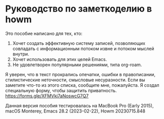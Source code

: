 # Руководство по заметкоделию в howm

Это пособие написано для тех, кто:
1. Хочет создать эффективную систему записей, позволяющих совладать с информационным потоком извне и потоком мыслей внутри.
2. Хочет использовать для этих целей Emacs.
3. Не удовлетворен популярными решениями, типа org-roam.

Я уверен, что в текст прокрались опечатки, ошибки в правописании, стилистические неточности, смысловые несуразности. 
Если вы заметите что-то из этого списка, сообщите мне, пожалуйста. Я создал специальную форму, чтобы защитить приватность.
https://forms.gle/XFMVki7aNoswcG7Q7

Данная версия пособия тестировалась на MacBook Pro (Early 2015), macOS Monterey, Emacs 28.2 (2023-02-22), Howm 20230715.848
